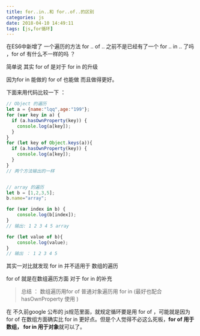 ```yaml
---
title: for..in..和 for..of..的区别
categories: js
date: 2018-04-10 14:49:11
tags: [js,for循环]
---
```



在ES6中新增了 一个遍历的方法 for .. of ..
之前不是已经有了一个 for .. in .. 了吗 ，for  of 有什么不一样的吗 ？
<!-- more -->

简单说 其实 for of 是对于 for in 的升级

因为for in 能做的 for of 也能做 而且做得更好。

下面来用代码比较一下 ：
```js
// Object 的遍历
let a = {name:"lqq",age:"199"};
for (var key in a) {
  if (a.hasOwnProperty(key)) {
    console.log(a[key]);
  }
}
for (let key of Object.keys(a)){
  if (a.hasOwnProperty(key)) {
    console.log(a[key]);
  }
}
// 两个方法输出的一样


// array 的遍历
let b = [1,2,3,5];
b.name="array";

for (var index in b) {
    console.log(b[index]);
}
// 输出: 1 2 3 4 5 array

for (let value of b){
    console.log(value);
}
// 输出 ： 1 2 3 4 5
```

其实一对比就发现 for in 并不适用于 数组的遍历

for of 就是在数组遍历方面 对于 for in 的补充

> 总结 ： 数组遍历用for of  普通对象遍历用 for in (最好也配合 hasOwnProperty 使用 )

在 不久前google 公布的 js规范里面，就规定循环要是用 for of ，可能就是因为for of 在数组方面确实比 for in 更好点。但是个人觉得不必这么死板，**for of 用于数组， for in 用于对象**就可以了。
